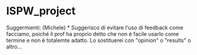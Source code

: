 # ISPW_project

Suggermienti:
  (Michele) * Suggerisco di evitare l'uso di feedback come facciamo, poiché il prof ha proprio detto che non è facile usarlo come termine e non è totalemte adatto. Lo sostituerei con "opinion" o "results" o altro... 
